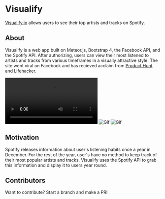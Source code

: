 # Visualify

[Visualify.io](https://visualify.io) allows users to see their top artists and tracks on Spotify.

## About

Visualify is a web app built on Meteor.js, Bootstrap 4, the Facebook API, and the Spotify API. After authorizing, users can view their most listened to artists and tracks from various timeframes in a visually attractive style. The site went viral on Facebook and has recieved acclaim from [Product Hunt](https://www.producthunt.com/tech/visualify) and [Lifehacker](http://lifehacker.com/visualify-shows-off-your-spotify-listening-habits-trac-1787766510). 

![Gif](http://i.imgur.com/unPR1bN.mp4)
![Gif](http://i.imgur.com/32KW8Oy.jpg)
![Gif](http://i.imgur.com/n7uPvXH.gif)

## Motivation

Spotify releases information about user's listening habits once a year in December. For the rest of the year, user's have no method to keep track of their most popular artists and tracks. Visualify uses the Spotify API to grab this information and display it to users year round.

## Contributors

Want to contribute? Start a branch and make a PR!
